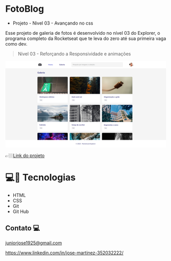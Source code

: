 # FotoBlog

- Projeto - Nivel 03 - Avançando no css

Esse projeto de galeria de fotos é desenvolvido no nível 03 do Explorer, o programa completo da Rocketseat que te leva do zero até sua primeira vaga como dev.

> Nivel 03 - Reforçando a Responsividade e animações 

![preview](./.github/cover.png)

👉🏼[Link do projeto](https://fotoblog-stage-03.vercel.app/)


#  💻🔧 Tecnologias

- HTML
- CSS
- Git
- Git Hub


## Contato 💻

juniorjose1925@gmail.com


https://www.linkedin.com/in/jose-martinez-352032222/

